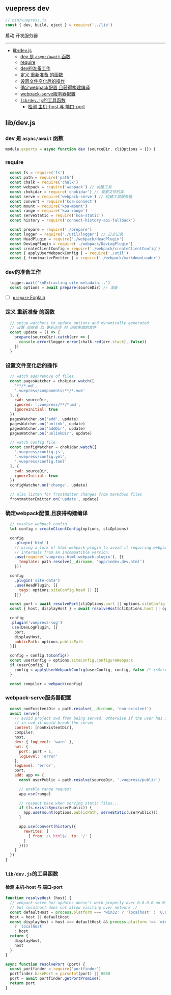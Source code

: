 ## vuepress dev

``` js
// bin/vuepress.js
const { dev, build, eject } = require('../lib')
```

启动 开发服务器

---

<!-- START doctoc generated TOC please keep comment here to allow auto update -->
<!-- DON'T EDIT THIS SECTION, INSTEAD RE-RUN doctoc TO UPDATE -->


- [lib/dev.js](#libdevjs)
  - [dev 是 `async/await` 函数](#dev-%E6%98%AF-asyncawait-%E5%87%BD%E6%95%B0)
  - [require](#require)
  - [dev的准备工作](#dev%E7%9A%84%E5%87%86%E5%A4%87%E5%B7%A5%E4%BD%9C)
  - [定义 重新准备 的函数](#%E5%AE%9A%E4%B9%89-%E9%87%8D%E6%96%B0%E5%87%86%E5%A4%87-%E7%9A%84%E5%87%BD%E6%95%B0)
  - [设置文件变化后的操作](#%E8%AE%BE%E7%BD%AE%E6%96%87%E4%BB%B6%E5%8F%98%E5%8C%96%E5%90%8E%E7%9A%84%E6%93%8D%E4%BD%9C)
  - [确定webpack配置,且获得构建编译](#%E7%A1%AE%E5%AE%9Awebpack%E9%85%8D%E7%BD%AE%E4%B8%94%E8%8E%B7%E5%BE%97%E6%9E%84%E5%BB%BA%E7%BC%96%E8%AF%91)
  - [webpack-serve服务器配置](#webpack-serve%E6%9C%8D%E5%8A%A1%E5%99%A8%E9%85%8D%E7%BD%AE)
  - [`lib/dev.js`的工具函数](#libdevjs%E7%9A%84%E5%B7%A5%E5%85%B7%E5%87%BD%E6%95%B0)
    - [检测 主机-host 与 端口-port](#%E6%A3%80%E6%B5%8B-%E4%B8%BB%E6%9C%BA-host-%E4%B8%8E-%E7%AB%AF%E5%8F%A3-port)

<!-- END doctoc generated TOC please keep comment here to allow auto update -->

## lib/dev.js

###  dev 是 `async/await` 函数

``` js
module.exports = async function dev (sourceDir, cliOptions = {}) {
```

### require

``` js
  const fs = require('fs')
  const path = require('path')
  const chalk = require('chalk')
  const webpack = require('webpack') // 构建工具
  const chokidar = require('chokidar') // 观察文件的库
  const serve = require('webpack-serve') // 构建工具服务器
  const convert = require('koa-connect')
  const mount = require('koa-mount')
  const range = require('koa-range')
  const serveStatic = require('koa-static')
  const history = require('connect-history-api-fallback')

  const prepare = require('./prepare')
  const logger = require('./util/logger') // 日志记录
  const HeadPlugin = require('./webpack/HeadPlugin')
  const DevLogPlugin = require('./webpack/DevLogPlugin')
  const createClientConfig = require('./webpack/createClientConfig')
  const { applyUserWebpackConfig } = require('./util')
  const { frontmatterEmitter } = require('./webpack/markdownLoader')
```

### dev的准备工作

``` js
  logger.wait('\nExtracting site metadata...')
  const options = await prepare(sourceDir) // 准备

```

- [ ] [`prepare` Explain](./prepare/readme.md)

> 

### 定义 重新准备 的函数

``` js
  // setup watchers to update options and dynamically generated 
  // 设置 观察者 以 更新选项 和 动态生成的文件
  const update = () => {
    prepare(sourceDir).catch(err => {
      console.error(logger.error(chalk.red(err.stack), false))
    })
  }

```

### 设置文件变化后的操作

``` js
  // watch add/remove of files
  const pagesWatcher = chokidar.watch([
    '**/*.md',
    '.vuepress/components/**/*.vue'
  ], {
    cwd: sourceDir,
    ignored: '.vuepress/**/*.md',
    ignoreInitial: true
  })
  pagesWatcher.on('add', update)
  pagesWatcher.on('unlink', update)
  pagesWatcher.on('addDir', update)
  pagesWatcher.on('unlinkDir', update)

  // watch config file
  const configWatcher = chokidar.watch([
    '.vuepress/config.js',
    '.vuepress/config.yml',
    '.vuepress/config.toml'
  ], {
    cwd: sourceDir,
    ignoreInitial: true
  })
  configWatcher.on('change', update)

  // also listen for frontmatter changes from markdown files
  frontmatterEmitter.on('update', update)

```

### 确定webpack配置,且获得构建编译

``` js
  // resolve webpack config
  let config = createClientConfig(options, cliOptions)

  config
    .plugin('html')
    // using a fork of html-webpack-plugin to avoid it requiring webpack
    // internals from an incompatible version.
    .use(require('vuepress-html-webpack-plugin'), [{
      template: path.resolve(__dirname, 'app/index.dev.html')
    }])

  config
    .plugin('site-data')
    .use(HeadPlugin, [{
      tags: options.siteConfig.head || []
    }])

  const port = await resolvePort(cliOptions.port || options.siteConfig.port)
  const { host, displayHost } = await resolveHost(cliOptions.host || options.siteConfig.host)

  config
  .plugin('vuepress-log')
  .use(DevLogPlugin, [{
    port,
    displayHost,
    publicPath: options.publicPath
  }])

  config = config.toConfig()
  const userConfig = options.siteConfig.configureWebpack
  if (userConfig) {
    config = applyUserWebpackConfig(userConfig, config, false /* isServer */)
  }

  const compiler = webpack(config)

```

### webpack-serve服务器配置

``` js
  const nonExistentDir = path.resolve(__dirname, 'non-existent')
  await serve({
    // avoid project cwd from being served. Otherwise if the user has index.html
    // in cwd it would break the server
    content: [nonExistentDir],
    compiler,
    host,
    dev: { logLevel: 'warn' },
    hot: {
      port: port + 1,
      logLevel: 'error'
    },
    logLevel: 'error',
    port,
    add: app => {
      const userPublic = path.resolve(sourceDir, '.vuepress/public')

      // enable range request
      app.use(range)

      // respect base when serving static files...
      if (fs.existsSync(userPublic)) {
        app.use(mount(options.publicPath, serveStatic(userPublic)))
      }

      app.use(convert(history({
        rewrites: [
          { from: /\.html$/, to: '/' }
        ]
      })))
    }
  })
}

```

### `lib/dev.js`的工具函数

#### 检测 主机-host 与 端口-port

``` js
function resolveHost (host) {
  // webpack-serve hot updates doesn't work properly over 0.0.0.0 on Windows,
  // but localhost does not allow visiting over network :/
  const defaultHost = process.platform === 'win32' ? 'localhost' : '0.0.0.0'
  host = host || defaultHost
  const displayHost = host === defaultHost && process.platform !== 'win32'
    ? 'localhost'
    : host
  return {
    displayHost,
    host
  }
}

async function resolvePort (port) {
  const portfinder = require('portfinder')
  portfinder.basePort = parseInt(port) || 8080
  port = await portfinder.getPortPromise()
  return port
}
```